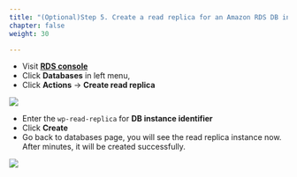 ```yaml
---
title: "(Optional)Step 5. Create a read replica for an Amazon RDS DB instance"
chapter: false
weight: 30

---
```


* Visit [**RDS console**](https://console.aws.amazon.com/rds)
* Click **Databases** in left menu, 
* Click **Actions** -> **Create read replica**

![](/images/lab2-25.png)

* Enter the `wp-read-replica` for **DB instance identifier**
* Click **Create**
* Go back to databases page, you will see the read replica instance now. After minutes, it will be created successfully.

![](/images/lab2-26.png)

